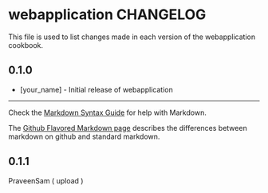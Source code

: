 # webapplication CHANGELOG

This file is used to list changes made in each version of the webapplication cookbook.

## 0.1.0
- [your_name] - Initial release of webapplication

- - -
Check the [Markdown Syntax Guide](http://daringfireball.net/projects/markdown/syntax) for help with Markdown.

The [Github Flavored Markdown page](http://github.github.com/github-flavored-markdown/) describes the differences between markdown on github and standard markdown.

## 0.1.1

PraveenSam ( upload )
